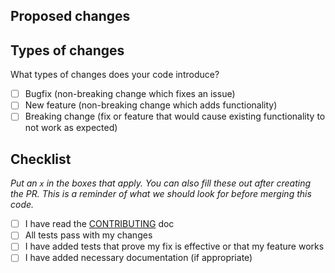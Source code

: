 ## Proposed changes


## Types of changes

What types of changes does your code introduce?

- [ ] Bugfix (non-breaking change which fixes an issue)
- [ ] New feature (non-breaking change which adds functionality)
- [ ] Breaking change (fix or feature that would cause existing functionality to not work as expected)

## Checklist

_Put an `x` in the boxes that apply. You can also fill these out after creating the PR. This is a reminder of what we should look for before merging this code._

- [ ] I have read the [CONTRIBUTING](https://github.com/) doc
- [ ] All tests pass with my changes
- [ ] I have added tests that prove my fix is effective or that my feature works
- [ ] I have added necessary documentation (if appropriate)
